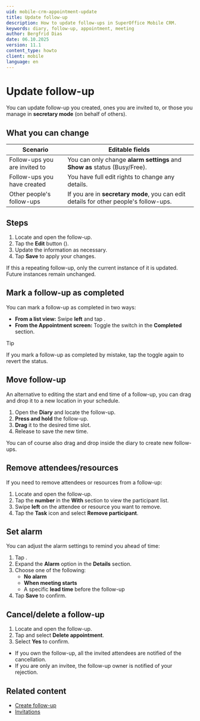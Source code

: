 ```yaml
---
uid: mobile-crm-appointment-update
title: Update follow-up
description: How to update follow-ups in SuperOffice Mobile CRM.
keywords: diary, follow-up, appointment, meeting
author: Bergfrid Dias
date: 06.10.2025
version: 11.1
content_type: howto
client: mobile
language: en
---
```


# Update follow-up

You can update follow-up you created, ones you are invited to, or those you manage in **secretary mode** (on behalf of others).

## What you can change

| Scenario | Editable fields |
|---|---|
| Follow-ups you are invited to | You can only change **alarm settings** and **Show as** status (Busy/Free). |
| Follow-ups you have created | You have full edit rights to change any details.  |
| Other people's follow-ups | If you are in **secretary mode**, you can edit details for other people's follow-ups. |

## Steps

1. Locate and open the follow-up.
1. Tap the **Edit** button (<i class="ph ph-pencil-simple" aria-hidden="true"></i>).
1. Update the information as necessary.
1. Tap **Save** to apply your changes.

If this a repeating follow-up, only the current instance of it is updated. Future instances remain unchanged.

## Mark a follow-up as completed

You can mark a follow-up as completed in two ways:

* **From a list view:** Swipe **left** and tap <i class="ph ph-check" aria-label="Checkmark"></i>.
* **From the Appointment screen:** Toggle the switch in the **Completed** section.

> [!TIP]
> If you mark a follow-up as completed by mistake, tap the toggle again to revert the status.

## Move follow-up

An alternative to editing the start and end time of a follow-up, you can drag and drop it to a new location in your schedule.

1. Open the **Diary** and locate the follow-up.
1. **Press and hold** the follow-up.
1. **Drag** it to the desired time slot.
1. Release to save the new time.

You can of course also drag and drop inside the diary to create new follow-ups.

## Remove attendees/resources

If you need to remove attendees or resources from a follow-up:

1. Locate and open the follow-up.
1. Tap the **number** in the **With** section to view the participant list.
1. Swipe **left** on the attendee or resource you want to remove.
1. Tap the **Task** icon and select **Remove participant**.

## Set alarm

You can adjust the alarm settings to remind you ahead of time:

1. Tap <i class="ph ph-pencil-simple" aria-label="Edit icon"></i>.
1. Expand the **Alarm** option in the **Details** section.
1. Choose one of the following:
    * **No alarm**
    * **When meeting starts**
    * A specific **lead time** before the follow-up
1. Tap **Save** to confirm.

## Cancel/delete a follow-up

1. Locate and open the follow-up.
2. Tap <i class="ph ph-dots-three-circle-vertical" aria-label="Task menu"></i> and select **Delete appointment**.
3. Select **Yes** to confirm.

* If you own the follow-up, all the invited attendees are notified of the cancellation.
* If you are only an invitee, the follow-up owner is notified of your rejection.

## Related content

* [Create follow-up][1]
* [Invitations][2]

<!-- Referenced links -->
[1]: create-appointment.md
[2]: invitations.md

<!-- Referenced images -->
